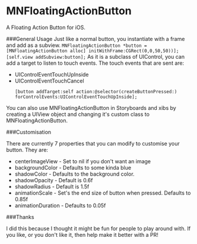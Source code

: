 # MNFloatingActionButton

A Floating Action Button for iOS.

###General Usage
Just like a normal button, you instantiate with a frame and add as a subview.
	```
	MNFloatingActionButton *button = [MNFloatingActionButton alloc] initWithFrame:CGRect(0,0,50,50))];
	[self.view addSubview:button];
	```
As it is a subclass of UIControl, you can add a target to listen to touch events. The touch events that are sent are:

* UIControlEventTouchUpInside
* UIControlEventTouchCancel
	```
	[button addTarget:self action:@selector(createButtonPressed:) forControlEvents:UIControlEventTouchUpInside];
	```

You can also use MNFloatingActionButton in Storyboards and xibs by creating a UIView object and changing it's custom class to MNFloatingActionButton.
	
###Customisation

There are currently 7 properties that you can modify to customise your button. They are:

* centerImageView - Set to nil if you don't want an image
* backgroundColor - Defaults to some kinda blue
* shadowColor - Defaults to the background color.
* shadowOpacity - Default is 0.6f
* shadowRadius - Default is 1.5f
* animationScale - Set's the end size of button when pressed. Defaults to 0.85f
* animationDuration - Defaults to 0.05f


###Thanks

I did this because I thought it might be fun for people to play around with. If you like, or you don't like it, then help make it better with a PR!
